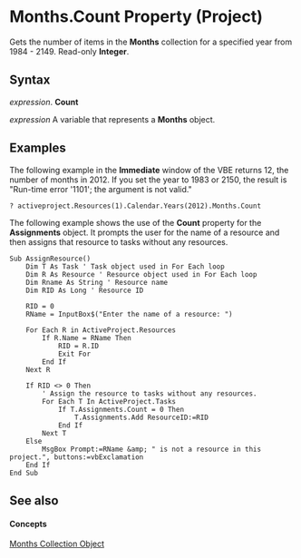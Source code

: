 
# Months.Count Property (Project)

Gets the number of items in the  **Months** collection for a specified year from 1984 - 2149. Read-only **Integer**.


## Syntax

 _expression_. **Count**

 _expression_ A variable that represents a **Months** object.


## Examples

The following example in the  **Immediate** window of the VBE returns 12, the number of months in 2012. If you set the year to 1983 or 2150, the result is "Run-time error '1101'; the argument is not valid."


```
? activeproject.Resources(1).Calendar.Years(2012).Months.Count
```

The following example shows the use of the  **Count** property for the **Assignments** object. It prompts the user for the name of a resource and then assigns that resource to tasks without any resources.




```
Sub AssignResource()  
    Dim T As Task ' Task object used in For Each loop  
    Dim R As Resource ' Resource object used in For Each loop  
    Dim Rname As String ' Resource name  
    Dim RID As Long ' Resource ID  
  
    RID = 0  
    RName = InputBox$("Enter the name of a resource: ")  
  
    For Each R in ActiveProject.Resources  
        If R.Name = RName Then  
            RID = R.ID  
            Exit For  
        End If  
    Next R  
  
    If RID <> 0 Then  
        ' Assign the resource to tasks without any resources.  
        For Each T In ActiveProject.Tasks  
            If T.Assignments.Count = 0 Then  
                T.Assignments.Add ResourceID:=RID  
            End If
        Next T
    Else  
        MsgBox Prompt:=RName &amp; " is not a resource in this project.", buttons:=vbExclamation
    End If
End Sub
```


## See also


#### Concepts


[Months Collection Object](5db0ed37-cc23-7bc8-ebe5-fdaf6275b5db.md)